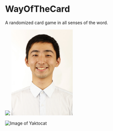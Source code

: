 # WayOfTheCard
A randomized card game in all senses of the word.




<img src="https://github.com/juicyslew/WayOfTheCard/hearthStone.png" width="200">

<img src="https://github.com/olinrobotics/Lavabot/blob/master/team_members_info/YichenJiang.jpg" width="200">

![Image of Yaktocat](https://github.com/juicyslew/WayOfTheCard/hearthStone.png)
